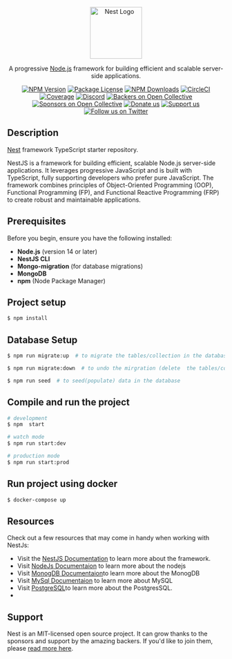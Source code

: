 <p align="center">
  <a href="http://nestjs.com/" target="blank"><img src="https://nestjs.com/img/logo-small.svg" width="120" alt="Nest Logo" /></a>
</p>

[circleci-image]: https://img.shields.io/circleci/build/github/nestjs/nest/master?token=abc123def456
[circleci-url]: https://circleci.com/gh/nestjs/nest

  <p align="center">A progressive <a href="http://nodejs.org" target="_blank">Node.js</a> framework for building efficient and scalable server-side applications.</p>
    <p align="center">
<a href="https://www.npmjs.com/~nestjscore" target="_blank"><img src="https://img.shields.io/npm/v/@nestjs/core.svg" alt="NPM Version" /></a>
<a href="https://www.npmjs.com/~nestjscore" target="_blank"><img src="https://img.shields.io/npm/l/@nestjs/core.svg" alt="Package License" /></a>
<a href="https://www.npmjs.com/~nestjscore" target="_blank"><img src="https://img.shields.io/npm/dm/@nestjs/common.svg" alt="NPM Downloads" /></a>
<a href="https://circleci.com/gh/nestjs/nest" target="_blank"><img src="https://img.shields.io/circleci/build/github/nestjs/nest/master" alt="CircleCI" /></a>
<a href="https://coveralls.io/github/nestjs/nest?branch=master" target="_blank"><img src="https://coveralls.io/repos/github/nestjs/nest/badge.svg?branch=master#9" alt="Coverage" /></a>
<a href="https://discord.gg/G7Qnnhy" target="_blank"><img src="https://img.shields.io/badge/discord-online-brightgreen.svg" alt="Discord"/></a>
<a href="https://opencollective.com/nest#backer" target="_blank"><img src="https://opencollective.com/nest/backers/badge.svg" alt="Backers on Open Collective" /></a>
<a href="https://opencollective.com/nest#sponsor" target="_blank"><img src="https://opencollective.com/nest/sponsors/badge.svg" alt="Sponsors on Open Collective" /></a>
  <a href="https://paypal.me/kamilmysliwiec" target="_blank"><img src="https://img.shields.io/badge/Donate-PayPal-ff3f59.svg" alt="Donate us"/></a>
    <a href="https://opencollective.com/nest#sponsor"  target="_blank"><img src="https://img.shields.io/badge/Support%20us-Open%20Collective-41B883.svg" alt="Support us"></a>
  <a href="https://twitter.com/nestframework" target="_blank"><img src="https://img.shields.io/twitter/follow/nestframework.svg?style=social&label=Follow" alt="Follow us on Twitter"></a>
</p>
  <!--[![Backers on Open Collective](https://opencollective.com/nest/backers/badge.svg)](https://opencollective.com/nest#backer)
  [![Sponsors on Open Collective](https://opencollective.com/nest/sponsors/badge.svg)](https://opencollective.com/nest#sponsor)-->

## Description

[Nest](https://github.com/nestjs/nest) framework TypeScript starter repository.

NestJS is a framework for building efficient, scalable Node.js server-side applications. It leverages progressive JavaScript and is built with TypeScript, fully supporting developers who prefer pure JavaScript. The framework combines principles of Object-Oriented Programming (OOP), Functional Programming (FP), and Functional Reactive Programming (FRP) to create robust and maintainable applications.

## Prerequisites

Before you begin, ensure you have the following installed:

- **Node.js** (version 14 or later)
- **NestJS CLI**
- **Mongo-migration** (for database migrations)
- **MongoDB**
- **npm** (Node Package Manager)


## Project setup

```bash
$ npm install
```

## Database Setup

```bash
$ npm run migrate:up  # to migrate the tables/collection in the database
```

```bash
$ npm run migrate:down  # to undo the mirgration (delete  the tables/collection) from the database
```

```bash
$ npm run seed  # to seed(populate) data in the database
```

## Compile and run the project

```bash
# development
$ npm  start

# watch mode
$ npm run start:dev

# production mode
$ npm run start:prod
```

## Run project using docker
```bash
$ docker-compose up
```

## Resources
Check out a few resources that may come in handy when working with NestJs:
- Visit the [NestJS Documentation](https://docs.nestjs.com) to learn more about the framework.
- Visit [NodeJs Documentaion](https://nodejs.org/en/download/package-manager) to learn more about the nodejs
- Visit [MonogDB Documentaion](https://www.mongodb.com/)to learn more about the MonogDB
- Visit [MySql Documentaion](https://dev.mysql.com/doc/refman/8.4/en/introduction.html) to learn more about MySQL
- Visit [PostgreSQL](https://www.postgresql.org/)to learn more about the PostgresSQL.
- 


## Support

Nest is an MIT-licensed open source project. It can grow thanks to the sponsors and support by the amazing backers. If you'd like to join them, please [read more here](https://docs.nestjs.com/support).
